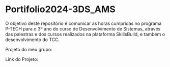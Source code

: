 # Portifolio2024-3DS_AMS

O objetivo deste repositório é comunicar as horas cumpridas no programa P-TECH para o 3º ano do curso de Desenvolvimento de Sistemas, através das palestras e dos cursos realizados na plataforma SkillsBuild, e também o desenvolvimento do TCC.

Projeto do meu grupo: 

Link do Projeto: 
